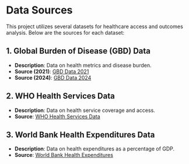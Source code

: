 # Data Sources

This project utilizes several datasets for healthcare access and outcomes analysis. Below are the sources for each dataset:

## 1. Global Burden of Disease (GBD) Data
- **Description**: Data on health metrics and disease burden.
- **Source (2021)**: [GBD Data 2021](https://www.healthdata.org/gbd)
- **Source (2024)**: [GBD Data 2024](https://www.healthdata.org/gbd)

## 2. WHO Health Services Data
- **Description**: Data on health service coverage and access.
- **Source**: [WHO Health Services Data](https://www.who.int/data/health-systems)

## 3. World Bank Health Expenditures Data
- **Description**: Data on health expenditures as a percentage of GDP.
- **Source**: [World Bank Health Expenditures](https://data.worldbank.org/indicator/SH.XPD.CHEX.GD.ZS)

